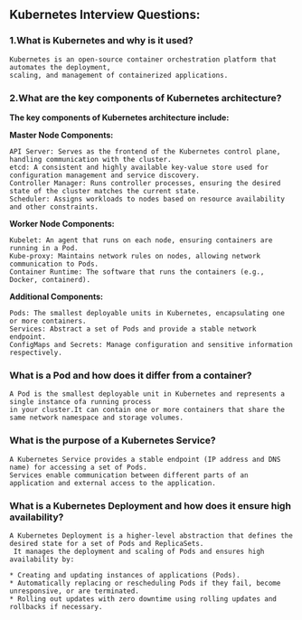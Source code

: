 ## Kubernetes Interview Questions:

### 1.What is Kubernetes and why is it used?
```
Kubernetes is an open-source container orchestration platform that automates the deployment,
scaling, and management of containerized applications.
```
### 2.What are the key components of Kubernetes architecture?

**The key components of Kubernetes architecture include:**

**Master Node Components:**
```
API Server: Serves as the frontend of the Kubernetes control plane, handling communication with the cluster.
etcd: A consistent and highly available key-value store used for configuration management and service discovery.
Controller Manager: Runs controller processes, ensuring the desired state of the cluster matches the current state.
Scheduler: Assigns workloads to nodes based on resource availability and other constraints.
```
**Worker Node Components:**
```
Kubelet: An agent that runs on each node, ensuring containers are running in a Pod.
Kube-proxy: Maintains network rules on nodes, allowing network communication to Pods.
Container Runtime: The software that runs the containers (e.g., Docker, containerd).
```
**Additional Components:**
```
Pods: The smallest deployable units in Kubernetes, encapsulating one or more containers.
Services: Abstract a set of Pods and provide a stable network endpoint.
ConfigMaps and Secrets: Manage configuration and sensitive information respectively.
```

### What is a Pod and how does it differ from a container?
```
A Pod is the smallest deployable unit in Kubernetes and represents a single instance ofa running process
in your cluster.It can contain one or more containers that share the same network namespace and storage volumes.
```
### What is the purpose of a Kubernetes Service?
```
A Kubernetes Service provides a stable endpoint (IP address and DNS name) for accessing a set of Pods.
Services enable communication between different parts of an application and external access to the application.
```
### What is a Kubernetes Deployment and how does it ensure high availability?
```
A Kubernetes Deployment is a higher-level abstraction that defines the desired state for a set of Pods and ReplicaSets.
 It manages the deployment and scaling of Pods and ensures high availability by:
```
```
* Creating and updating instances of applications (Pods).
* Automatically replacing or rescheduling Pods if they fail, become unresponsive, or are terminated.
* Rolling out updates with zero downtime using rolling updates and rollbacks if necessary.
```
